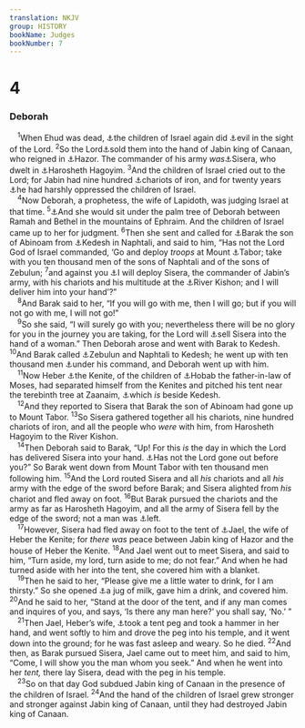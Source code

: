```yaml
---
translation: NKJV
group: HISTORY
bookName: Judges 
bookNumber: 7
---
```


<div class="title"><h1>4</h1><h3>Deborah</h3></div>
<span class="verse cac_4_1"> <sup>1</sup>When Ehud was dead, <a data-toggle="tooltip" data-placement="bottom" title="Judg. 2:19">⚓</a>the children of Israel again did <a data-toggle="tooltip" data-placement="bottom" title="Judg. 2:11">⚓</a>evil in the sight of the Lord. </span>
<span class="verse cac_4_2"><sup>2</sup>So the Lord<a data-toggle="tooltip" data-placement="bottom" title="Judg. 2:14">⚓</a>sold them into the hand of Jabin king of Canaan, who reigned in <a data-toggle="tooltip" data-placement="bottom" title="Josh. 11:1, 10">⚓</a>Hazor. The commander of his army <i>was</i><a data-toggle="tooltip" data-placement="bottom" title="1 Sam. 12:9; Ps. 83:9">⚓</a>Sisera, who dwelt in <a data-toggle="tooltip" data-placement="bottom" title="Judg. 4:13, 16">⚓</a>Harosheth Hagoyim. </span>
<span class="verse cac_4_3"><sup>3</sup>And the children of Israel cried out to the Lord; for Jabin had nine hundred <a data-toggle="tooltip" data-placement="bottom" title="Deut. 20:1; Judg. 1:19">⚓</a>chariots of iron, and for twenty years <a data-toggle="tooltip" data-placement="bottom" title="Ps. 106:42">⚓</a>he had harshly oppressed the children of Israel.<br/></span>
<span class="verse cac_4_4"> <sup>4</sup>Now Deborah, a prophetess, the wife of Lapidoth, was judging Israel at that time. </span>
<span class="verse cac_4_5"><sup>5</sup><a data-toggle="tooltip" data-placement="bottom" title="Gen. 35:8">⚓</a>And she would sit under the palm tree of Deborah between Ramah and Bethel in the mountains of Ephraim. And the children of Israel came up to her for judgment. </span>
<span class="verse cac_4_6"><sup>6</sup>Then she sent and called for <a data-toggle="tooltip" data-placement="bottom" title="Heb. 11:32">⚓</a>Barak the son of Abinoam from <a data-toggle="tooltip" data-placement="bottom" title="Josh. 19:37; 21:32">⚓</a>Kedesh in Naphtali, and said to him, “Has not the Lord God of Israel commanded, ‘Go and deploy <i>troops</i> at Mount <a data-toggle="tooltip" data-placement="bottom" title="Judg. 8:18">⚓</a>Tabor; take with you ten thousand men of the sons of Naphtali and of the sons of Zebulun; </span>
<span class="verse cac_4_7"><sup>7</sup>and against you <a data-toggle="tooltip" data-placement="bottom" title="Ex. 14:4">⚓</a>I will deploy Sisera, the commander of Jabin’s army, with his chariots and his multitude at the <a data-toggle="tooltip" data-placement="bottom" title="Judg. 5:21; 1 Kin. 18:40; Ps. 83:9, 10">⚓</a>River Kishon; and I will deliver him into your hand’?”<br/></span>
<span class="verse cac_4_8"> <sup>8</sup>And Barak said to her, “If you will go with me, then I will go; but if you will not go with me, I will not go!”<br/></span>
<span class="verse cac_4_9"> <sup>9</sup>So she said, “I will surely go with you; nevertheless there will be no glory for you in the journey you are taking, for the Lord will <a data-toggle="tooltip" data-placement="bottom" title="Judg. 2:14">⚓</a>sell Sisera into the hand of a woman.” Then Deborah arose and went with Barak to Kedesh. </span>
<span class="verse cac_4_10"><sup>10</sup>And Barak called <a data-toggle="tooltip" data-placement="bottom" title="Judg. 5:18">⚓</a>Zebulun and Naphtali to Kedesh; he went up with ten thousand men <a data-toggle="tooltip" data-placement="bottom" title="Ex. 11:8; 1 Kin. 20:10">⚓</a>under his command, and Deborah went up with him.<br/></span>
<span class="verse cac_4_11"> <sup>11</sup>Now Heber <a data-toggle="tooltip" data-placement="bottom" title="Judg. 1:16">⚓</a>the Kenite, of the children of <a data-toggle="tooltip" data-placement="bottom" title="Num. 10:29">⚓</a>Hobab the father-in-law of Moses, had separated himself from the Kenites and pitched his tent near the terebinth tree at Zaanaim, <a data-toggle="tooltip" data-placement="bottom" title="Judg. 4:6">⚓</a>which <i>is</i> beside Kedesh.<br/></span>
<span class="verse cac_4_12"> <sup>12</sup>And they reported to Sisera that Barak the son of Abinoam had gone up to Mount Tabor. </span>
<span class="verse cac_4_13"><sup>13</sup>So Sisera gathered together all his chariots, nine hundred chariots of iron, and all the people who <i>were</i> with him, from Harosheth Hagoyim to the River Kishon.<br/></span>
<span class="verse cac_4_14"> <sup>14</sup>Then Deborah said to Barak, “Up! For this <i>is</i> the day in which the Lord has delivered Sisera into your hand. <a data-toggle="tooltip" data-placement="bottom" title="Deut. 9:3; 31:3; 2 Sam. 5:24; Ps. 68:7; Is. 52:12">⚓</a>Has not the Lord gone out before you?” So Barak went down from Mount Tabor with ten thousand men following him. </span>
<span class="verse cac_4_15"><sup>15</sup>And the Lord routed Sisera and all <i>his</i> chariots and all <i>his</i> army with the edge of the sword before Barak; and Sisera alighted from <i>his</i> chariot and fled away on foot. </span>
<span class="verse cac_4_16"><sup>16</sup>But Barak pursued the chariots and the army as far as Harosheth Hagoyim, and all the army of Sisera fell by the edge of the sword; not a man was <a data-toggle="tooltip" data-placement="bottom" title="Ex. 14:28; Ps. 83:9">⚓</a>left.<br/></span>
<span class="verse cac_4_17"> <sup>17</sup>However, Sisera had fled away on foot to the tent of <a data-toggle="tooltip" data-placement="bottom" title="Judg. 5:6">⚓</a>Jael, the wife of Heber the Kenite; for <i>there</i> <i>was</i> peace between Jabin king of Hazor and the house of Heber the Kenite. </span>
<span class="verse cac_4_18"><sup>18</sup>And Jael went out to meet Sisera, and said to him, “Turn aside, my lord, turn aside to me; do not fear.” And when he had turned aside with her into the tent, she covered him with a blanket.<br/></span>
<span class="verse cac_4_19"> <sup>19</sup>Then he said to her, “Please give me a little water to drink, for I am thirsty.” So she opened <a data-toggle="tooltip" data-placement="bottom" title="Judg. 5:24–27">⚓</a>a jug of milk, gave him a drink, and covered him. </span>
<span class="verse cac_4_20"><sup>20</sup>And he said to her, “Stand at the door of the tent, and if any man comes and inquires of you, and says, ‘Is there any man here?’ you shall say, ‘No.’ ”<br/></span>
<span class="verse cac_4_21"> <sup>21</sup>Then Jael, Heber’s wife, <a data-toggle="tooltip" data-placement="bottom" title="Judg. 5:24–27">⚓</a>took a tent peg and took a hammer in her hand, and went softly to him and drove the peg into his temple, and it went down into the ground; for he was fast asleep and weary. So he died. </span>
<span class="verse cac_4_22"><sup>22</sup>And then, as Barak pursued Sisera, Jael came out to meet him, and said to him, “Come, I will show you the man whom you seek.” And when he went into her <i>tent,</i> there lay Sisera, dead with the peg in his temple.<br/></span>
<span class="verse cac_4_23"> <sup>23</sup>So on that day God subdued Jabin king of Canaan in the presence of the children of Israel. </span>
<span class="verse cac_4_24"><sup>24</sup>And the hand of the children of Israel grew stronger and stronger against Jabin king of Canaan, until they had destroyed Jabin king of Canaan.<br/></span>
